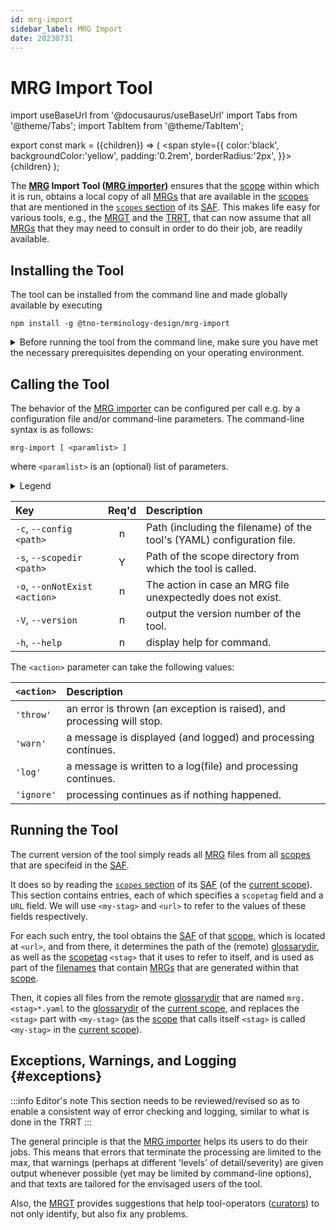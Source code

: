 ```yaml
---
id: mrg-import
sidebar_label: MRG Import
date: 20230731
---
```


# MRG Import Tool

import useBaseUrl from '@docusaurus/useBaseUrl'
import Tabs from '@theme/Tabs';
import TabItem from '@theme/TabItem';

<!-- Use 'Mark' as an HTML tag, e.g. <mark>text to mark</Mark?-->
export const mark = ({children}) => (
  <span style={{ color:'black', backgroundColor:'yellow', padding:'0.2rem', borderRadius:'2px', }}>
    {children}
  </span> );

The **[MRG](@) Import Tool ([MRG importer](@))** ensures that the [scope](@) within which it is run, obtains a local copy of all [MRGs](@) that are available in the [scopes](@) that are mentioned in the [`scopes` section](/docs/specs/files/saf#scopes) of its [SAF](@). This makes life easy for various tools, e.g., the [MRGT](@) and the [TRRT](@), that can now assume that all [MRGs](@) that they may need to consult in order to do their job, are readily available.

## Installing the Tool

The tool can be installed from the command line and made globally available by executing

~~~
npm install -g @tno-terminology-design/mrg-import
~~~

<details>
  <summary>Before running the tool from the command line, make sure you have met the necessary prerequisites depending on your operating environment.</summary>

<Tabs
  defaultValue="cmd.exe"
  values={[
    {label: 'CMD.exe (Windows)', value: 'cmd.exe'},
    {label: 'PowerShell(Windows)', value: 'powershell'},
    {label: 'Bash (Linux/Mac)', value: 'bash'},
  ]}>

<TabItem value="cmd.exe"><br/>

1. **Node.js and NPM**: Ensure Node.js and NPM are installed.
2. **Global Installation**: If you have installed the package globally, confirm the global NPM modules path by running `npm config get prefix`. The global modules are usually stored under `<prefix>/node_modules`.
3. **Environment Variables**: Add the path to global NPM binaries to your system's PATH environment variable. This should be `<prefix>` on Windows. To add to PATH, you can edit your environment variables or run `set PATH=%PATH%;<prefix>` in the CMD.

</TabItem>
<TabItem value="powershell"><br/>

1. **Node.js and NPM**: Ensure Node.js and NPM are installed.
2. **Global Installation**: Check the global NPM modules path as in CMD.
3. **Environment Variables**: Update the PATH environment variable as in CMD. You can also use `$env:Path += ";<prefix>"` to update the PATH temporarily in the current PowerShell session.

</TabItem>
<TabItem value="bash"><br/>

1. **Node.js and NPM**: Ensure Node.js and NPM are installed.
2. **Global Installation**: If globally installed, run `npm config get prefix` to get the global modules path, usually `<prefix>/lib/node_modules`.
3. **Environment Variables**: Add the `<prefix>/bin` directory to your `PATH` if it's not already. You can do this by adding `export PATH=$PATH:<prefix>/bin` to your `~/.bashrc` or `~/.zshrc` file.

</TabItem>
</Tabs>
</details>

## Calling the Tool

The behavior of the [MRG importer](@) can be configured per call e.g. by a configuration file and/or command-line parameters. The command-line syntax is as follows:

~~~
mrg-import [ <paramlist> ]
~~~

where `<paramlist>` is an (optional) list of parameters.

<details>
  <summary>Legend</summary>

The columns in the following table are defined as follows:
1. **`Parameter`** specifies the parameter and further specifications
2. **`Req'd`** specifies whether (`Y`) or not (`n`) the field is required to be present when the tool is being called. If required, it MUST either be present in the configuration file, or as a command-line parameter.
3. **`Description`** specifies the meaning of the `Value` field, and other things you may need to know, e.g. why it is needed, a required syntax, etc.

If a configuration file used, the long version of the parameter must be used (without the preceding `--`).
</details>

| Key                          | Req'd | Description |
| :--------------------------- | :---: | :---------- |
| `-c`, `--config <path>`        | n | Path (including the filename) of the tool's (YAML) configuration file. |
| `-s`, `--scopedir <path>`      | Y | Path of the scope directory from which the tool is called. |
| `-o`, `--onNotExist <action>`  | n | The action in case an MRG file unexpectedly does not exist. |
| `-V`, `--version`              | n | output the version number of the tool. |
| `-h`, `--help`                 | n | display help for command. |

The `<action>` parameter can take the following values:

| `<action>` | Description |
| :--------- | :---------- |
| `'throw'`  | an error is thrown (an exception is raised), and processing will stop. |
| `'warn'`   | a message is displayed (and logged) and processing continues. |
| `'log'`    | a message is written to a log(file) and processing continues. |
| `'ignore'` | processing continues as if nothing happened. |

## Running the Tool

The current version of the tool simply reads all [MRG](@) files from all [scopes](@) that are specifeid in the [SAF](@).

It does so by reading the [`scopes` section](/docs/specs/files/saf#scopes) of its [SAF](@) (of the [current scope](@)). This section contains entries, each of which specifies a `scopetag` field and a `URL` field. We will use `<my-stag>` and `<url>` to refer to the values of these fields respectively.

For each such entry, the tool obtains the [SAF](@) of that [scope](@), which is located at `<url>`, and from there, it determines the path of the (remote) [glossarydir](@), as well as the [scopetag](@) `<stag>` that it uses to refer to itself, and is used as part of the [filenames](/docs/specs/files/mrg#file-naming-conventions) that contain [MRGs](@) that are generated within that [scope](@).

Then, it copies all files from the remote [glossarydir](@) that are named `mrg.<stag>*.yaml` to the [glossarydir](@) of the [current scope](@), and replaces the `<stag>` part with `<my-stag>` (as the [scope](@) that calls itself `<stag>` is called `<my-stag>` in the [current scope](@)).

## Exceptions, Warnings, and Logging {#exceptions}

:::info Editor's note
This section needs to be reviewed/revised so as to enable a consistent way of error checking and logging, similar to what is done in the TRRT
:::

The general principle is that the [MRG importer](@) helps its users to do their jobs. This means that errors that terminate the processing are limited to the max, that warnings (perhaps at different 'levels' of detail/severity) are given output whenever possible (yet may be limited by command-line options), and that texts are tailored for the envisaged users of the tool.

Also, the [MRGT](@) provides suggestions that help tool-operators ([curators](@)) to not only identify, but also fix any problems.

